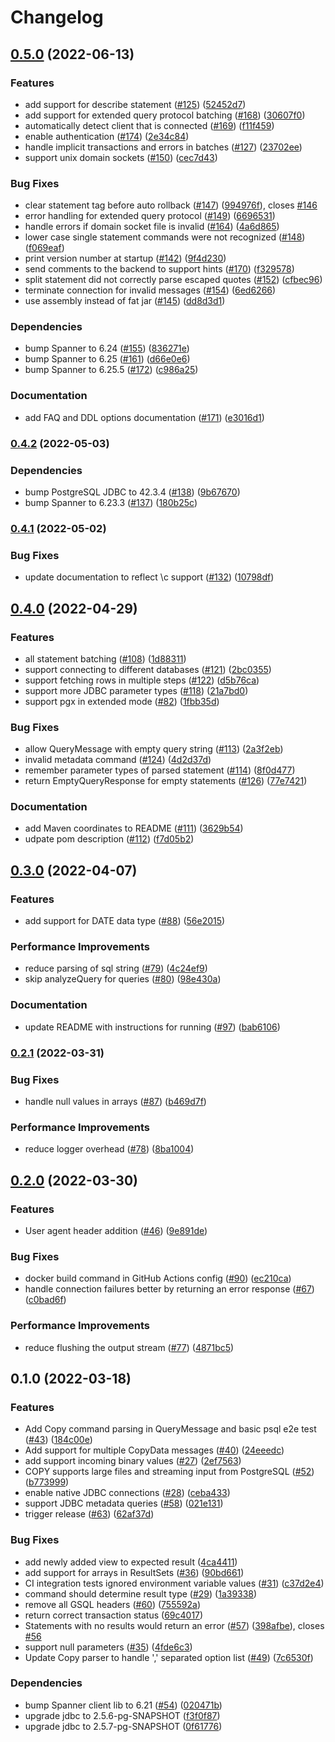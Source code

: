 # Changelog

## [0.5.0](https://github.com/GoogleCloudPlatform/pgadapter/compare/v0.4.2...v0.5.0) (2022-06-13)


### Features

* add support for describe statement ([#125](https://github.com/GoogleCloudPlatform/pgadapter/issues/125)) ([52452d7](https://github.com/GoogleCloudPlatform/pgadapter/commit/52452d72d284009deea69b29f2a77dd885f0e1fe))
* add support for extended query protocol batching ([#168](https://github.com/GoogleCloudPlatform/pgadapter/issues/168)) ([30607f0](https://github.com/GoogleCloudPlatform/pgadapter/commit/30607f017b0001dce74d2874f1031a98d75ef917))
* automatically detect client that is connected ([#169](https://github.com/GoogleCloudPlatform/pgadapter/issues/169)) ([f11f459](https://github.com/GoogleCloudPlatform/pgadapter/commit/f11f4593a0b5e7e32e70795d4c4bb3b929873672))
* enable authentication ([#174](https://github.com/GoogleCloudPlatform/pgadapter/issues/174)) ([2e34c84](https://github.com/GoogleCloudPlatform/pgadapter/commit/2e34c84f954a770902374d9f16ae9c41e1342ee9))
* handle implicit transactions and errors in batches ([#127](https://github.com/GoogleCloudPlatform/pgadapter/issues/127)) ([23702ee](https://github.com/GoogleCloudPlatform/pgadapter/commit/23702ee0e584f767fb5d62162f5961ed10d8e90a))
* support unix domain sockets ([#150](https://github.com/GoogleCloudPlatform/pgadapter/issues/150)) ([cec7d43](https://github.com/GoogleCloudPlatform/pgadapter/commit/cec7d43bc49f6d2140c420449bb45927442ddf0d))


### Bug Fixes

* clear statement tag before auto rollback ([#147](https://github.com/GoogleCloudPlatform/pgadapter/issues/147)) ([994976f](https://github.com/GoogleCloudPlatform/pgadapter/commit/994976ff675661a2877b7a87e8a3b21560404b23)), closes [#146](https://github.com/GoogleCloudPlatform/pgadapter/issues/146)
* error handling for extended query protocol ([#149](https://github.com/GoogleCloudPlatform/pgadapter/issues/149)) ([6696531](https://github.com/GoogleCloudPlatform/pgadapter/commit/669653161974978618e9089dd5ac534b41cd74c5))
* handle errors if domain socket file is invalid ([#164](https://github.com/GoogleCloudPlatform/pgadapter/issues/164)) ([4a6d865](https://github.com/GoogleCloudPlatform/pgadapter/commit/4a6d865441f509dd19470c751e82f2d605dc4389))
* lower case single statement commands were not recognized ([#148](https://github.com/GoogleCloudPlatform/pgadapter/issues/148)) ([f069eaf](https://github.com/GoogleCloudPlatform/pgadapter/commit/f069eaf6f3e4823839b6841cc95f5bbbba946ec5))
* print version number at startup ([#142](https://github.com/GoogleCloudPlatform/pgadapter/issues/142)) ([9f4d230](https://github.com/GoogleCloudPlatform/pgadapter/commit/9f4d23063ca9bef6080c7617bded50d1607abbfd))
* send comments to the backend to support hints ([#170](https://github.com/GoogleCloudPlatform/pgadapter/issues/170)) ([f329578](https://github.com/GoogleCloudPlatform/pgadapter/commit/f3295786ddcb48e0dee6b390009c5cfde6f96ee7))
* split statement did not correctly parse escaped quotes ([#152](https://github.com/GoogleCloudPlatform/pgadapter/issues/152)) ([cfbec96](https://github.com/GoogleCloudPlatform/pgadapter/commit/cfbec96654a522cb6db776828a76c576e5421de9))
* terminate connection for invalid messages ([#154](https://github.com/GoogleCloudPlatform/pgadapter/issues/154)) ([6ed6266](https://github.com/GoogleCloudPlatform/pgadapter/commit/6ed6266ff7c625ccdd2824db2bf73fb76a512b83))
* use assembly instead of fat jar ([#145](https://github.com/GoogleCloudPlatform/pgadapter/issues/145)) ([dd8d3d1](https://github.com/GoogleCloudPlatform/pgadapter/commit/dd8d3d13ef2c388ca50dc572e9966af8d6c01f6b))


### Dependencies

* bump Spanner to 6.24 ([#155](https://github.com/GoogleCloudPlatform/pgadapter/issues/155)) ([836271e](https://github.com/GoogleCloudPlatform/pgadapter/commit/836271e3147e0a89734668bc5117640e7e3adc2a))
* bump Spanner to 6.25 ([#161](https://github.com/GoogleCloudPlatform/pgadapter/issues/161)) ([d66e0e6](https://github.com/GoogleCloudPlatform/pgadapter/commit/d66e0e612537e0245866c05dd5842ccef944edfa))
* bump Spanner to 6.25.5 ([#172](https://github.com/GoogleCloudPlatform/pgadapter/issues/172)) ([c986a25](https://github.com/GoogleCloudPlatform/pgadapter/commit/c986a25a184d1a3c9d617989bd1c94f966eecb00))


### Documentation

* add FAQ and DDL options documentation ([#171](https://github.com/GoogleCloudPlatform/pgadapter/issues/171)) ([e3016d1](https://github.com/GoogleCloudPlatform/pgadapter/commit/e3016d144e1a538e7bebae2666d7a2ad860af8b6))

### [0.4.2](https://github.com/GoogleCloudPlatform/pgadapter/compare/v0.4.1...v0.4.2) (2022-05-03)


### Dependencies

* bump PostgreSQL JDBC to 42.3.4 ([#138](https://github.com/GoogleCloudPlatform/pgadapter/issues/138)) ([9b67670](https://github.com/GoogleCloudPlatform/pgadapter/commit/9b676707f002dfed89f573039a1e83a8517cded0))
* bump Spanner to 6.23.3 ([#137](https://github.com/GoogleCloudPlatform/pgadapter/issues/137)) ([180b25c](https://github.com/GoogleCloudPlatform/pgadapter/commit/180b25c65b00c0ea10b92b121c46178c9c1d8006))

### [0.4.1](https://github.com/GoogleCloudPlatform/pgadapter/compare/v0.4.0...v0.4.1) (2022-05-02)


### Bug Fixes

* update documentation to reflect \c support ([#132](https://github.com/GoogleCloudPlatform/pgadapter/issues/132)) ([10798df](https://github.com/GoogleCloudPlatform/pgadapter/commit/10798dfe51cc61bba7bdc3919cdabb5edd4dce6e))

## [0.4.0](https://github.com/GoogleCloudPlatform/pgadapter/compare/v0.3.0...v0.4.0) (2022-04-29)


### Features

* all statement batching ([#108](https://github.com/GoogleCloudPlatform/pgadapter/issues/108)) ([1d88311](https://github.com/GoogleCloudPlatform/pgadapter/commit/1d88311b0622385499c718a24b8d2f295f6aa8bc))
* support connecting to different databases ([#121](https://github.com/GoogleCloudPlatform/pgadapter/issues/121)) ([2bc0355](https://github.com/GoogleCloudPlatform/pgadapter/commit/2bc03550a3b00f8f188733b1c1cdf101b813dbdc))
* support fetching rows in multiple steps ([#122](https://github.com/GoogleCloudPlatform/pgadapter/issues/122)) ([d5b76ca](https://github.com/GoogleCloudPlatform/pgadapter/commit/d5b76caab0f74330f9905560e35e4ff9f6197a3f))
* support more JDBC parameter types ([#118](https://github.com/GoogleCloudPlatform/pgadapter/issues/118)) ([21a7bd0](https://github.com/GoogleCloudPlatform/pgadapter/commit/21a7bd0a3e2d7df77270a83cec3a8bca5c321a15))
* support pgx in extended mode ([#82](https://github.com/GoogleCloudPlatform/pgadapter/issues/82)) ([1fbb35d](https://github.com/GoogleCloudPlatform/pgadapter/commit/1fbb35d929f9b6786852424b32b43da22dbf2262))


### Bug Fixes

* allow QueryMessage with empty query string ([#113](https://github.com/GoogleCloudPlatform/pgadapter/issues/113)) ([2a3f2eb](https://github.com/GoogleCloudPlatform/pgadapter/commit/2a3f2eb7cd16cc3c71ffc673544ca9e2baaba21c))
* invalid metadata command ([#124](https://github.com/GoogleCloudPlatform/pgadapter/issues/124)) ([4d2d37d](https://github.com/GoogleCloudPlatform/pgadapter/commit/4d2d37d34271f7404a468707ee18aa7971af092c))
* remember parameter types of parsed statement ([#114](https://github.com/GoogleCloudPlatform/pgadapter/issues/114)) ([8f0d477](https://github.com/GoogleCloudPlatform/pgadapter/commit/8f0d47785e04dc9db6ee275074777849f006d797))
* return EmptyQueryResponse for empty statements ([#126](https://github.com/GoogleCloudPlatform/pgadapter/issues/126)) ([77e7421](https://github.com/GoogleCloudPlatform/pgadapter/commit/77e7421958a7b8e06a231729aa3e3cf50fbf78b7))


### Documentation

* add Maven coordinates to README ([#111](https://github.com/GoogleCloudPlatform/pgadapter/issues/111)) ([3629b54](https://github.com/GoogleCloudPlatform/pgadapter/commit/3629b541ecb232b772d2f70c33d66b6055636300))
* udpate pom description ([#112](https://github.com/GoogleCloudPlatform/pgadapter/issues/112)) ([f7d05b2](https://github.com/GoogleCloudPlatform/pgadapter/commit/f7d05b2c355bbd4431b2babfa7db732db64c5b20))

## [0.3.0](https://github.com/GoogleCloudPlatform/pgadapter/compare/v0.2.1...v0.3.0) (2022-04-07)


### Features

* add support for DATE data type ([#88](https://github.com/GoogleCloudPlatform/pgadapter/issues/88)) ([56e2015](https://github.com/GoogleCloudPlatform/pgadapter/commit/56e2015a490b342c97c79b46b1443feb21021258))


### Performance Improvements

* reduce parsing of sql string ([#79](https://github.com/GoogleCloudPlatform/pgadapter/issues/79)) ([4c24ef9](https://github.com/GoogleCloudPlatform/pgadapter/commit/4c24ef9d06d0601d426ef97d51bd207c91fd148e))
* skip analyzeQuery for queries ([#80](https://github.com/GoogleCloudPlatform/pgadapter/issues/80)) ([98e430a](https://github.com/GoogleCloudPlatform/pgadapter/commit/98e430aa97ebfa7fe9987cad4c8316c57af09928))


### Documentation

* update README with instructions for running ([#97](https://github.com/GoogleCloudPlatform/pgadapter/issues/97)) ([bab6106](https://github.com/GoogleCloudPlatform/pgadapter/commit/bab6106aeface8bb19ef72896ded8d4131f79d7e))

### [0.2.1](https://github.com/GoogleCloudPlatform/pgadapter/compare/v0.2.0...v0.2.1) (2022-03-31)


### Bug Fixes

* handle null values in arrays ([#87](https://github.com/GoogleCloudPlatform/pgadapter/issues/87)) ([b469d7f](https://github.com/GoogleCloudPlatform/pgadapter/commit/b469d7f981e81d82d288c76ed11bf3db345bc3e4))


### Performance Improvements

* reduce logger overhead ([#78](https://github.com/GoogleCloudPlatform/pgadapter/issues/78)) ([8ba1004](https://github.com/GoogleCloudPlatform/pgadapter/commit/8ba1004a1e03c3fa190ed0ba76e53704b9fd8137))

## [0.2.0](https://github.com/GoogleCloudPlatform/pgadapter/compare/v0.1.0...v0.2.0) (2022-03-30)


### Features

* User agent header addition ([#46](https://github.com/GoogleCloudPlatform/pgadapter/issues/46)) ([9e891de](https://github.com/GoogleCloudPlatform/pgadapter/commit/9e891de3660e5b8059136b9ff4f7b40c5fe7ba81))


### Bug Fixes

* docker build command in GitHub Actions config ([#90](https://github.com/GoogleCloudPlatform/pgadapter/issues/90)) ([ec210ca](https://github.com/GoogleCloudPlatform/pgadapter/commit/ec210ca3ff8dd7e6882e5fb3e8c3988614900c53))
* handle connection failures better by returning an error response ([#67](https://github.com/GoogleCloudPlatform/pgadapter/issues/67)) ([c0bad6f](https://github.com/GoogleCloudPlatform/pgadapter/commit/c0bad6faf4a2870107801030d2f9188cfe2f4ba9))


### Performance Improvements

* reduce flushing the output stream ([#77](https://github.com/GoogleCloudPlatform/pgadapter/issues/77)) ([4871bc5](https://github.com/GoogleCloudPlatform/pgadapter/commit/4871bc52b7155734d716de2862ae154053f620e6))

## 0.1.0 (2022-03-18)


### Features

* Add Copy command parsing in QueryMessage and basic psql e2e test ([#43](https://github.com/GoogleCloudPlatform/pgadapter/issues/43)) ([184c00e](https://github.com/GoogleCloudPlatform/pgadapter/commit/184c00e6191521cb10bd518f97e5022e9c9e442a))
* Add support for multiple CopyData messages ([#40](https://github.com/GoogleCloudPlatform/pgadapter/issues/40)) ([24eeedc](https://github.com/GoogleCloudPlatform/pgadapter/commit/24eeedcbc979e7aff5c9db895fcd8f2f49f62eaf))
* add support incoming binary values ([#27](https://github.com/GoogleCloudPlatform/pgadapter/issues/27)) ([2ef7563](https://github.com/GoogleCloudPlatform/pgadapter/commit/2ef7563a059cc444d03031b7d9326755c3900fc4))
* COPY supports large files and streaming input from PostgreSQL ([#52](https://github.com/GoogleCloudPlatform/pgadapter/issues/52)) ([b773999](https://github.com/GoogleCloudPlatform/pgadapter/commit/b773999b0a89d6a13247348004803f062b201555))
* enable native JDBC connections ([#28](https://github.com/GoogleCloudPlatform/pgadapter/issues/28)) ([ceba433](https://github.com/GoogleCloudPlatform/pgadapter/commit/ceba43392b81a08602ebbca43b9bebf570c119ec))
* support JDBC metadata queries ([#58](https://github.com/GoogleCloudPlatform/pgadapter/issues/58)) ([021e131](https://github.com/GoogleCloudPlatform/pgadapter/commit/021e13124805df713f8e66e4e875721754b8e890))
* trigger release ([#63](https://github.com/GoogleCloudPlatform/pgadapter/issues/63)) ([62af37d](https://github.com/GoogleCloudPlatform/pgadapter/commit/62af37d727c1ea4238235a2a45cb5cb42107a12c))


### Bug Fixes

* add newly added view to expected result ([4ca4411](https://github.com/GoogleCloudPlatform/pgadapter/commit/4ca441186d934c710013a7ef25d26bb9c6bf84e4))
* add support for arrays in ResultSets ([#36](https://github.com/GoogleCloudPlatform/pgadapter/issues/36)) ([90bd661](https://github.com/GoogleCloudPlatform/pgadapter/commit/90bd66103ec0874ce3c2c3c81b910b023e9ebf09))
* CI integration tests ignored environment variable values ([#31](https://github.com/GoogleCloudPlatform/pgadapter/issues/31)) ([c37d2e4](https://github.com/GoogleCloudPlatform/pgadapter/commit/c37d2e4b38cfb14d24721b4ced3c96c783ae3d21))
* command should determine result type ([#29](https://github.com/GoogleCloudPlatform/pgadapter/issues/29)) ([1a39338](https://github.com/GoogleCloudPlatform/pgadapter/commit/1a39338e6febaf09f998cececbe5b979049c64e2))
* remove all GSQL headers ([#60](https://github.com/GoogleCloudPlatform/pgadapter/issues/60)) ([755592a](https://github.com/GoogleCloudPlatform/pgadapter/commit/755592a9ff16afded6c16e8bd49e4fdddcf1be04))
* return correct transaction status ([69c4017](https://github.com/GoogleCloudPlatform/pgadapter/commit/69c4017fb490101e5d14d2a8c0abe40d38c0e9a6))
* Statements with no results would return an error ([#57](https://github.com/GoogleCloudPlatform/pgadapter/issues/57)) ([398afbe](https://github.com/GoogleCloudPlatform/pgadapter/commit/398afbe237e47df9c3e28042c4031081214f0d07)), closes [#56](https://github.com/GoogleCloudPlatform/pgadapter/issues/56)
* support null parameters ([#35](https://github.com/GoogleCloudPlatform/pgadapter/issues/35)) ([4fde6c3](https://github.com/GoogleCloudPlatform/pgadapter/commit/4fde6c3261178802c56d2f575e9f2e15fe5b0721))
* Update Copy parser to handle ',' separated option list ([#49](https://github.com/GoogleCloudPlatform/pgadapter/issues/49)) ([7c6530f](https://github.com/GoogleCloudPlatform/pgadapter/commit/7c6530fd12d568aca2a1ff48b66adecd67955e2f))


### Dependencies

* bump Spanner client lib to 6.21 ([#54](https://github.com/GoogleCloudPlatform/pgadapter/issues/54)) ([020471b](https://github.com/GoogleCloudPlatform/pgadapter/commit/020471bc676d4ed7672c82edbc06bb867fd38cbb))
* upgrade jdbc to 2.5.6-pg-SNAPSHOT ([f3f0f87](https://github.com/GoogleCloudPlatform/pgadapter/commit/f3f0f87b1a4483f5246e857cc9ffdcdd871dd37b))
* upgrade jdbc to 2.5.7-pg-SNAPSHOT ([0f61776](https://github.com/GoogleCloudPlatform/pgadapter/commit/0f61776ac4f8eba5c7d6b2ab0178851fe17e58e5))
